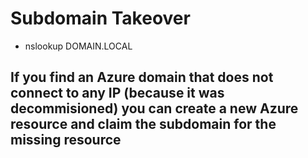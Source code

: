 # Subdomain Takeover

 - nslookup DOMAIN.LOCAL

## If you find an Azure domain that does not connect to any IP (because it was decommisioned) you can create a new Azure resource and claim the subdomain for the missing resource
